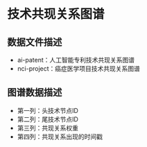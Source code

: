 # 技术共现关系图谱

## 数据文件描述

* ai-patent：人工智能专利技术共现关系图谱
* nci-project：癌症医学项目技术共现关系图谱

## 图谱数据描述

* 第一列：头技术节点ID
* 第二列：尾技术节点ID
* 第三列：共现关系权重
* 第四列：共现关系出现的时间戳
